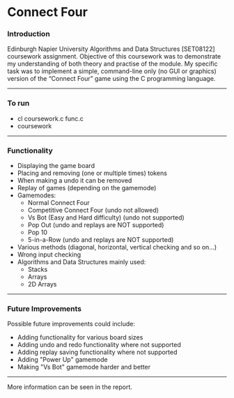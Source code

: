 # Connect Four


### Introduction

Edinburgh Napier University Algorithms and Data Structures [SET08122] coursework assignment. Objective of this coursework was to demonstrate my understanding of both theory and practise of the module. My specific task was to implement a simple, command-line only (no GUI or graphics) version of the “Connect Four” game using the C programming language.

---

### To run
* cl coursework.c func.c
* coursework
---

### Functionality

* Displaying the game board
* Placing and removing (one or multiple times) tokens
* When making a undo it can be removed
* Replay of games (depending on the gamemode)
* Gamemodes:
  * Normal Connect Four
  * Competitive Connect Four (undo not allowed)
  * Vs Bot (Easy and Hard difficulty) (undo not supported)
  * Pop Out (undo and replays are NOT supported)
  * Pop 10
  * 5-in-a-Row (undo and replays are NOT supported)
* Various methods (diagonal, horizontal, vertical checking and so on...)
* Wrong input checking
* Algorithms and Data Structures mainly used:
  * Stacks
  * Arrays
  * 2D Arrays
  
---

### Future Improvements

Possible future improvements could include:

* Adding functionality for various board sizes
* Adding undo and redo functionality where not supported
* Adding replay saving functionality where not supported
* Adding "Power Up" gamemode
* Making "Vs Bot" gamemode harder and better

---

More information can be seen in the report.
